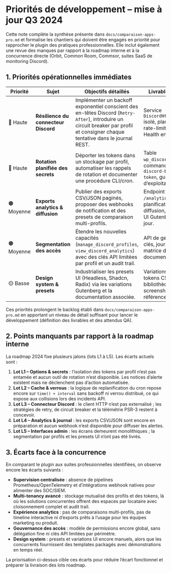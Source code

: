 # Priorités de développement – mise à jour Q3 2024

Cette note complète la synthèse présente dans `docs/comparaison-apps-pro.md` et formalise
les chantiers qui doivent être engagés en priorité pour rapprocher le plugin des pratiques
professionnelles. Elle inclut également une revue des manques par rapport à la roadmap
interne et à la concurrence directe (Orbit, Common Room, Commsor, suites SaaS de
monitoring Discord).

## 1. Priorités opérationnelles immédiates

| Priorité | Sujet | Objectifs détaillés | Livrables attendus |
| --- | --- | --- | --- |
| 🔴 Haute | **Résilience du connecteur Discord** | Implémenter un backoff exponentiel conscient des en-têtes Discord (`Retry-After`), introduire un circuit breaker par profil et consigner chaque tentative dans le journal REST. | Service `DiscordHttpClient` isolé, plan de tests rate-limit, alertes Site Health enrichies. |
| 🔴 Haute | **Rotation planifiée des secrets** | Déporter les tokens dans un stockage par profil, automatiser les rappels de rotation et documenter une procédure CLI/cron. | Table `wp_discord_bot_tokens`, commande `wp discord-bot rotate-token`, guide d’exploitation. |
| 🟠 Moyenne | **Exports analytics & diffusion** | Publier des exports CSV/JSON paginés, proposer des webhooks de notification et des presets de comparaison multi-profils. | Endpoint REST `/analytics/export`, planificateur de diffusion, composants UI Gutenberg mis à jour. |
| 🟠 Moyenne | **Segmentation des accès** | Étendre les nouvelles capacités (`manage_discord_profiles`, `view_discord_analytics`) avec des clés API limitées par profil et un audit trail. | API de gestion des clés, journal d’accès, matrice d’autorisations documentée. |
| 🟡 Basse | **Design system & presets** | Industrialiser les presets UI (Headless, Shadcn, Radix) via les variations Gutenberg et la documentation associée. | Variations de bloc, tokens CSS, bibliothèque de screenshots de référence. |

Ces priorités prolongent le backlog établi dans `docs/comparaison-apps-pro.md` en apportant un
niveau de détail suffisant pour lancer le développement (définition des livrables et des
attendus QA).

## 2. Points manquants par rapport à la roadmap interne

La roadmap 2024 fixe plusieurs jalons (lots L1 à L5). Les écarts actuels sont :

1. **Lot L1 – Options & secrets** : l’isolation des tokens par profil n’est pas entamée et
   aucun outil de rotation n’est disponible. Les notices d’alerte existent mais ne déclenchent
   pas d’action automatisée.
2. **Lot L2 – Cache & verrous** : la logique de replanification du cron repose encore sur
   `time() + interval` sans backoff ni verrou distribué, ce qui expose aux collisions lors des
   incidents API.
3. **Lot L3 – Connecteur Discord** : le client HTTP n’est pas externalisé ; les stratégies
   de retry, de circuit breaker et la télémétrie PSR-3 restent à concevoir.
4. **Lot L4 – Analytics & journal** : les exports CSV/JSON sont encore en préparation et
   aucun webhook n’est disponible pour diffuser les alertes.
5. **Lot L5 – Interfaces admin** : les écrans demeurent monolithiques ; la segmentation par
   profils et les presets UI n’ont pas été livrés.

## 3. Écarts face à la concurrence

En comparant le plugin aux suites professionnelles identifiées, on observe encore les écarts
suivants :

- **Supervision centralisée** : absence de pipelines Prometheus/OpenTelemetry et d’intégrations
  webhook natives pour alimenter des SOC/SIEM.
- **Multi-tenancy avancé** : stockage mutualisé des profils et des tokens, là où les solutions
  concurrentes offrent des espaces par locataire avec cloisonnement complet et audit trail.
- **Expérience analytics** : pas de comparaisons multi-profils, pas de timeline interactive ni
  d’exports prêts à l’usage pour les équipes marketing ou produit.
- **Gouvernance des accès** : modèle de permissions encore global, sans délégation fine ni clés
  API limitées par périmètre.
- **Design system** : presets et variations UI encore manuels, alors que les concurrents
  fournissent des templates packagés avec démonstrations en temps réel.

La priorisation ci-dessus cible ces écarts pour réduire l’écart fonctionnel et préparer la
livraison des lots roadmap.
